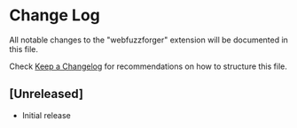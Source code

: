 # Change Log

All notable changes to the "webfuzzforger" extension will be documented in this file.

Check [Keep a Changelog](http://keepachangelog.com/) for recommendations on how to structure this file.

## [Unreleased]

- Initial release